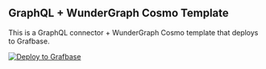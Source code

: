 ## GraphQL + WunderGraph Cosmo Template

This is a GraphQL connector + WunderGraph Cosmo template that deploys to Grafbase.

[![Deploy to Grafbase](https://grafbase.com/button)](https://app.grafbase.com/new?template=WunderGraph&source=https%3A%2F%2Fgithub.com%2Fgrafbase%2Fgrafbase%2Ftree%2Fmain%2Ftemplates%2Fgraphql-wundergraph-cosmo)
